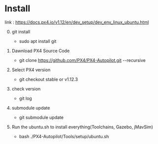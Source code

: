 # Install 
link : https://docs.px4.io/v1.12/en/dev_setup/dev_env_linux_ubuntu.html

0. git install
    - sudo apt install git

1. Dawnload PX4 Source Code
    - git clone https://github.com/PX4/PX4-Autopilot.git --recursive

2. Select PX4 version 
    - git checkout stable or v1.12.3 

3. check version 
    - git log

4. submodule update
    - git submodule update

5. Run the ubuntu.sh to install everything(Toolchains, Gazebo, jMavSim)
    - bash ./PX4-Autopilot/Tools/setup/ubuntu.sh
